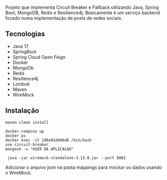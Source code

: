 Projeto que implementa Circuit Breaker e Fallback utilizando Java, Spring Boot, MongoDB, Redis e Resilience4j.
Basicamente é um serviço backend focado numa implementação de posts de redes sociais. 

## Tecnologias
- Java 17
- SpringBoot
- Spring Cloud Open Feign
- Docker
- MongoDb
- Redis
- Resilience4j
- Lombok
- Maven
- WireMock

## Instalação

```maven
maven clean install
```

```docker
docker-compose up
docker ps
docker exec -it 2d6a91dd46d8 /bin/bash
use circuit-breaker
mongosh -u "USER DA APLICACAO"
```

```wireMock
 java -jar wiremock-standalone-3.12.0.jar --port 8082
```

Adicionar o arquivo json na pasta mappings para mockar os dados usando o WireMock.


